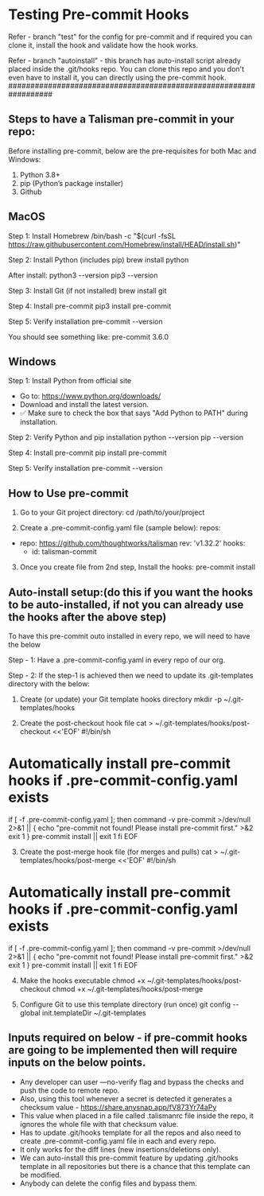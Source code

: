 # Testing Pre-commit Hooks
Refer - branch "test" for the config for pre-commit and if required you can clone it, install the hook and validate how the hook works.

Refer - branch "autoinstall" - this branch has auto-install script already placed inside the .git/hooks repo. You can clone this repo and you don't even have to install it, you can directly using the pre-commit hook.
##################################################################


Steps to have a Talisman pre-commit in your repo:
----------------------------------------------------
Before installing pre-commit, below are the pre-requisites for both Mac and Windows:
1. Python 3.8+
2. pip (Python’s package installer)
3. Github


MacOS
------
Step 1: Install Homebrew
/bin/bash -c "$(curl -fsSL https://raw.githubusercontent.com/Homebrew/install/HEAD/install.sh)"

Step 2: Install Python (includes pip)
brew install python

After install:
python3 --version
pip3 --version

Step 3: Install Git (if not installed)
brew install git

Step 4: Install pre-commit
pip3 install pre-commit

Step 5: Verify installation
pre-commit --version

You should see something like:
pre-commit 3.6.0


Windows
--------
Step 1: Install Python from official site
* Go to: https://www.python.org/downloads/
* Download and install the latest version.
* ✅ Make sure to check the box that says "Add Python to PATH" during installation.

Step 2: Verify Python and pip installation
python --version
pip --version

Step 4: Install pre-commit
pip install pre-commit

Step 5: Verify installation
pre-commit --version



How to Use pre-commit
-----------------------
1. Go to your Git project directory:
cd /path/to/your/project

2. Create a .pre-commit-config.yaml file (sample below):
repos:
  -   repo: https://github.com/thoughtworks/talisman
      rev: 'v1.32.2' 
      hooks:
        - id: talisman-commit

3. Once you create file from 2nd step, Install the hooks:
	pre-commit install


Auto-install setup:(do this if you want the hooks to be auto-installed, if not you can already use the hooks after the above step)
---------------------------------------------
To have this pre-commit outo installed in every repo, we will need to have the below

Step - 1:
Have a .pre-commit-config.yaml in every repo of our org.

Step - 2:
If the step-1 is achieved then we need to update its .git-templates directory with the below:
1. Create (or update) your Git template hooks directory
mkdir -p ~/.git-templates/hooks

2. Create the post-checkout hook file
cat > ~/.git-templates/hooks/post-checkout <<'EOF'
#!/bin/sh
# Automatically install pre-commit hooks if .pre-commit-config.yaml exists
if [ -f .pre-commit-config.yaml ]; then
  command -v pre-commit >/dev/null 2>&1 || {
    echo "pre-commit not found! Please install pre-commit first." >&2
    exit 1
  }
  pre-commit install || exit 1
fi
EOF

3. Create the post-merge hook file (for merges and pulls)
cat > ~/.git-templates/hooks/post-merge <<'EOF'
#!/bin/sh
# Automatically install pre-commit hooks if .pre-commit-config.yaml exists
if [ -f .pre-commit-config.yaml ]; then
  command -v pre-commit >/dev/null 2>&1 || {
    echo "pre-commit not found! Please install pre-commit first." >&2
    exit 1
  }
  pre-commit install || exit 1
fi
EOF

4. Make the hooks executable
chmod +x ~/.git-templates/hooks/post-checkout
chmod +x ~/.git-templates/hooks/post-merge

5. Configure Git to use this template directory (run once)
git config --global init.templateDir ~/.git-templates



Inputs required on below - if pre-commit hooks are going to be implemented then will require inputs on the below points.
----------------------------
- Any developer can user —no-verify flag and bypass the checks and push the code to remote repo.
- Also, using this tool whenever a secret is detected it generates a checksum value - https://share.anysnap.app/fV873Yr74aPy
- This value when placed in a file called .talismanrc file inside the repo, it ignores the whole file with that checksum value.
- Has to update .git/hooks template for all the repos and also need to create .pre-commit-config.yaml file in each and every repo.
- It only works for the diff lines (new insertions/deletions only).
- We can auto-install this pre-commit feature by updating .git/hooks template in all repositories but there is a chance that this template can be modified.
- Anybody can delete the config files and bypass them.
                               



